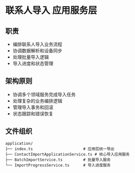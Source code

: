 # 联系人导入 应用服务层

## 职责
- 编排联系人导入业务流程
- 协调数据解析和设备同步
- 处理批量导入逻辑
- 导入进度和状态管理

## 架构原则
- 协调多个领域服务完成导入任务
- 处理复杂的业务编排逻辑
- 管理导入事务和回滚
- 状态跟踪和错误恢复

## 文件组织
```
application/
├── index.ts                      # 应用层统一导出
├── ContactImportApplicationService.ts # 核心导入应用服务
├── BatchImportService.ts         # 批量导入服务
└── ImportProgressService.ts      # 导入进度服务
```